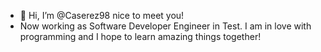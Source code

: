 - 👋 Hi, I’m @Caserez98 nice to meet you!
- Now working as Software Developer Engineer in Test. I am in love with programming and I hope to learn amazing things together!


<!---
Caserez98/Caserez98 is a ✨ special ✨ repository because its `README.md` (this file) appears on your GitHub profile.
You can click the Preview link to take a look at your changes.
--->
